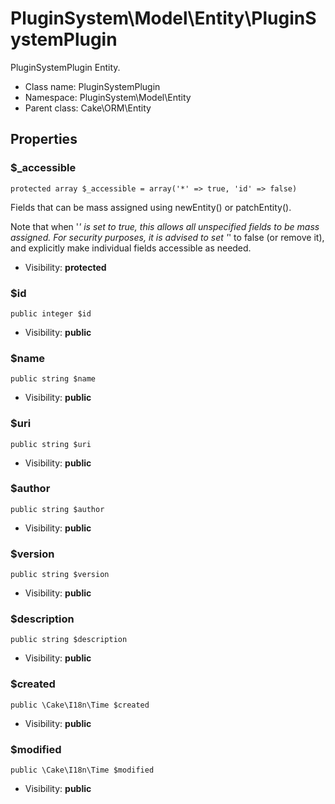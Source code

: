 PluginSystem\Model\Entity\PluginSystemPlugin
===============

PluginSystemPlugin Entity.




* Class name: PluginSystemPlugin
* Namespace: PluginSystem\Model\Entity
* Parent class: Cake\ORM\Entity





Properties
----------


### $_accessible

    protected array $_accessible = array('*' => true, 'id' => false)

Fields that can be mass assigned using newEntity() or patchEntity().

Note that when '*' is set to true, this allows all unspecified fields to
be mass assigned. For security purposes, it is advised to set '*' to false
(or remove it), and explicitly make individual fields accessible as needed.

* Visibility: **protected**


### $id

    public integer $id





* Visibility: **public**


### $name

    public string $name





* Visibility: **public**


### $uri

    public string $uri





* Visibility: **public**


### $author

    public string $author





* Visibility: **public**


### $version

    public string $version





* Visibility: **public**


### $description

    public string $description





* Visibility: **public**


### $created

    public \Cake\I18n\Time $created





* Visibility: **public**


### $modified

    public \Cake\I18n\Time $modified





* Visibility: **public**



